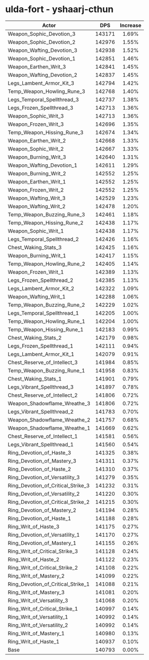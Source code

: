 # ulda-fort - yshaarj-cthun
| Actor | DPS | Increase |
|---|:---:|:---:|
|Weapon_Sophic_Devotion_3|143171|1.69%|
|Weapon_Sophic_Devotion_2|142976|1.55%|
|Weapon_Wafting_Devotion_3|142938|1.52%|
|Weapon_Sophic_Devotion_1|142851|1.46%|
|Weapon_Earthen_Writ_3|142841|1.45%|
|Weapon_Wafting_Devotion_2|142837|1.45%|
|Legs_Lambent_Armor_Kit_3|142794|1.42%|
|Temp_Weapon_Howling_Rune_3|142768|1.40%|
|Legs_Temporal_Spellthread_3|142737|1.38%|
|Legs_Frozen_Spellthread_3|142713|1.36%|
|Weapon_Sophic_Writ_3|142713|1.36%|
|Weapon_Frozen_Writ_3|142696|1.35%|
|Temp_Weapon_Hissing_Rune_3|142674|1.34%|
|Weapon_Earthen_Writ_2|142668|1.33%|
|Weapon_Sophic_Writ_2|142667|1.33%|
|Weapon_Burning_Writ_3|142640|1.31%|
|Weapon_Wafting_Devotion_1|142611|1.29%|
|Weapon_Burning_Writ_2|142552|1.25%|
|Weapon_Earthen_Writ_1|142552|1.25%|
|Weapon_Frozen_Writ_2|142552|1.25%|
|Weapon_Wafting_Writ_3|142529|1.23%|
|Weapon_Wafting_Writ_2|142478|1.20%|
|Temp_Weapon_Buzzing_Rune_3|142461|1.18%|
|Temp_Weapon_Hissing_Rune_2|142438|1.17%|
|Weapon_Sophic_Writ_1|142438|1.17%|
|Legs_Temporal_Spellthread_2|142426|1.16%|
|Chest_Waking_Stats_3|142425|1.16%|
|Weapon_Burning_Writ_1|142417|1.15%|
|Temp_Weapon_Howling_Rune_2|142405|1.14%|
|Weapon_Frozen_Writ_1|142389|1.13%|
|Legs_Frozen_Spellthread_2|142385|1.13%|
|Legs_Lambent_Armor_Kit_2|142322|1.09%|
|Weapon_Wafting_Writ_1|142288|1.06%|
|Temp_Weapon_Buzzing_Rune_2|142229|1.02%|
|Legs_Temporal_Spellthread_1|142205|1.00%|
|Temp_Weapon_Howling_Rune_1|142204|1.00%|
|Temp_Weapon_Hissing_Rune_1|142183|0.99%|
|Chest_Waking_Stats_2|142179|0.98%|
|Legs_Frozen_Spellthread_1|142111|0.94%|
|Legs_Lambent_Armor_Kit_1|142079|0.91%|
|Chest_Reserve_of_Intellect_3|141984|0.85%|
|Temp_Weapon_Buzzing_Rune_1|141958|0.83%|
|Chest_Waking_Stats_1|141901|0.79%|
|Legs_Vibrant_Spellthread_3|141897|0.78%|
|Chest_Reserve_of_Intellect_2|141806|0.72%|
|Weapon_Shadowflame_Wreathe_3|141806|0.72%|
|Legs_Vibrant_Spellthread_2|141783|0.70%|
|Weapon_Shadowflame_Wreathe_2|141757|0.68%|
|Weapon_Shadowflame_Wreathe_1|141669|0.62%|
|Chest_Reserve_of_Intellect_1|141581|0.56%|
|Legs_Vibrant_Spellthread_1|141560|0.54%|
|Ring_Devotion_of_Haste_3|141325|0.38%|
|Ring_Devotion_of_Mastery_3|141311|0.37%|
|Ring_Devotion_of_Haste_2|141310|0.37%|
|Ring_Devotion_of_Versatility_3|141279|0.35%|
|Ring_Devotion_of_Critical_Strike_3|141232|0.31%|
|Ring_Devotion_of_Versatility_2|141220|0.30%|
|Ring_Devotion_of_Critical_Strike_2|141215|0.30%|
|Ring_Devotion_of_Mastery_2|141194|0.28%|
|Ring_Devotion_of_Haste_1|141188|0.28%|
|Ring_Writ_of_Haste_3|141175|0.27%|
|Ring_Devotion_of_Versatility_1|141170|0.27%|
|Ring_Devotion_of_Mastery_1|141155|0.26%|
|Ring_Writ_of_Critical_Strike_3|141128|0.24%|
|Ring_Writ_of_Haste_2|141122|0.23%|
|Ring_Writ_of_Critical_Strike_2|141108|0.22%|
|Ring_Writ_of_Mastery_2|141099|0.22%|
|Ring_Devotion_of_Critical_Strike_1|141088|0.21%|
|Ring_Writ_of_Mastery_3|141081|0.20%|
|Ring_Writ_of_Versatility_3|141068|0.20%|
|Ring_Writ_of_Critical_Strike_1|140997|0.14%|
|Ring_Writ_of_Versatility_1|140992|0.14%|
|Ring_Writ_of_Versatility_2|140992|0.14%|
|Ring_Writ_of_Mastery_1|140980|0.13%|
|Ring_Writ_of_Haste_1|140937|0.10%|
|Base|140793|0.00%|
